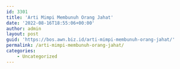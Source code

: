 ```yaml
---
id: 3301
title: 'Arti Mimpi Membunuh Orang Jahat'
date: '2022-08-16T18:55:06+00:00'
author: admin
layout: post
guid: 'https://bos.awn.biz.id/arti-mimpi-membunuh-orang-jahat/'
permalink: /arti-mimpi-membunuh-orang-jahat/
categories:
    - Uncategorized
---
```


